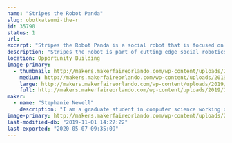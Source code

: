 ```yaml
---
name: "Stripes the Robot Panda"
slug: obotkatsumi-the-r
id: 35790
status: 1
url: 
excerpt: "Stripes the Robot Panda is a social robot that is focused on storytelling"
description: "Stripes the Robot is part of cutting edge social robotics research that is focused on imparting the human gift of storytelling to a robot. While she is currently still gaining new capabilities she is capable of basic dialogue and loves telling jokes and playing simple games with the new friends she meets."
location: Opportunity Building
image-primary:
  - thumbnail: http://makers.makerfaireorlando.com/wp-content/uploads/2019/10/8inpanda-1-150x150.jpg
    medium: http://makers.makerfaireorlando.com/wp-content/uploads/2019/10/8inpanda-1.jpg
    large: http://makers.makerfaireorlando.com/wp-content/uploads/2019/10/8inpanda-1.jpg
    full: http://makers.makerfaireorlando.com/wp-content/uploads/2019/10/8inpanda-1.jpg
maker:
  - name: "Stephanie Newell"
    description: "I am a graduate student in computer science working on social robotics at the Florida Institute of Technology. After obtaining my bachelors degree in molecular biology I gained an interest in robotics. I've learned most of what I know from online tutorials and other help from the maker community. My current robotics projects is focused on leveraging the power of narrative in robotics to help youth and young adults struggling with issues of identity with no one in their community to help. "
image-primary: http://makers.makerfaireorlando.com/wp-content/uploads/2019/08/15656525925062916758312563362226-768x1024.jpg
last-modified-db: "2019-11-01 14:27:22"
last-exported: "2020-05-07 09:35:09"
---
```

